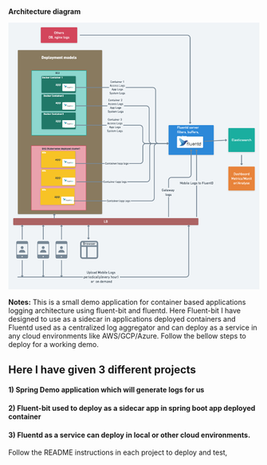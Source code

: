 **Architecture diagram**


![](logging.png)

**Notes:** This is a small demo application for container based applications logging architecture using fluent-bit and fluentd.
            Here Fluent-bit I have designed to use as a sidecar in applications deployed containers and Fluentd used as a 
            centralized log aggregator and can deploy as a service in any cloud environments like AWS/GCP/Azure. 
Follow the bellow steps to deploy for a working demo.

## Here I have given 3 different projects

#### 1) Spring Demo application which will generate logs for us
#### 2) Fluent-bit used to deploy as a sidecar app in spring boot app deployed container
#### 3) Fluentd as a service can deploy in local or other cloud environments.

Follow the README instructions in each project to deploy and test,

